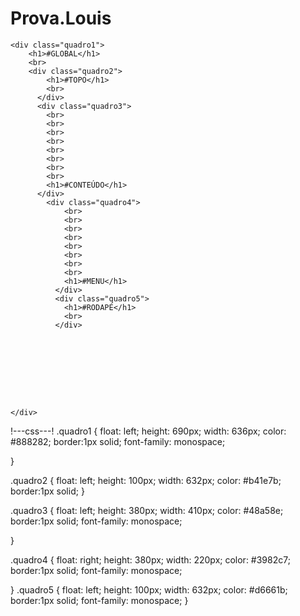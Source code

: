 # Prova.Louis
<!DOCTYPE html>
<html lang="en">
<head>
    <meta charset="UTF-8">
    <meta http-equiv="X-UA-Compatible" content="IE=edge">
    <meta name="viewport" content="width=device-width, initial-scale=1.0">
    <link rel="stylesheet" type="text/css" href="prova.css" media="screen" />
    <title>Prova Louis Lane</title>
</head>
<body>
    
    <div class="quadro1">
        <h1>#GLOBAL</h1>
        <br>
        <div class="quadro2">
            <h1>#TOPO</h1>
            <br>
          </div>
          <div class="quadro3">
            <br>
            <br>
            <br>
            <br>
            <br>
            <br>
            <br>
            <br>
            <h1>#CONTEÚDO</h1>
          </div>
            <div class="quadro4">
                <br>
                <br>
                <br>
                <br>
                <br>
                <br>
                <br>
                <br>
                <h1>#MENU</h1>
              </div>
              <div class="quadro5">
                <h1>#RODAPÉ</h1>
                <br>
              </div>

          
     
    
    
    
    
    
    
    </div>
      
      

</body>
</html>

!---css---!
.quadro1 {
    float: left;
    height: 690px;
    width: 636px;
    color: #888282;
    border:1px solid;
    font-family: monospace;
    
}

.quadro2 {
    float: left;
    height: 100px;
    width: 632px;
    color: #b41e7b;
    border:1px solid;
}

.quadro3 {
    float: left;
    height: 380px;
    width: 410px;
    color: #48a58e;
    border:1px solid;
    font-family: monospace;
    
}

.quadro4 {
    float: right;
    height: 380px;
    width: 220px;
    color: #3982c7;
    border:1px solid;
    font-family: monospace;
    
}
.quadro5 {
    float: left;
    height: 100px;
    width: 632px;
    color: #d6661b;
    border:1px solid;
    font-family: monospace;
}  
